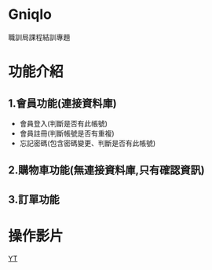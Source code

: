 # Gniqlo
職訓局課程結訓專題  
# 功能介紹
  ## 1.會員功能(連接資料庫)
   - 會員登入(判斷是否有此帳號)   
   - 會員註冊(判斷帳號是否有重複)  
   - 忘記密碼(包含密碼變更、判斷是否有此帳號)  
  ## 2.購物車功能(無連接資料庫,只有確認資訊)

  ## 3.訂單功能
# 操作影片
[YT](https://www.youtube.com/watch?v=0V8mwalj3GU&ab_channel=%E4%B8%89%E5%85%83)
